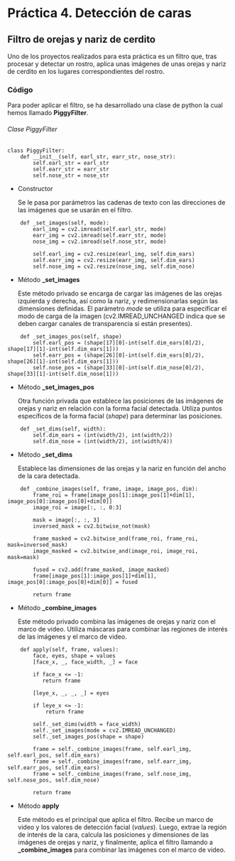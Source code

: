 # Práctica 4. Detección de caras

## Filtro de orejas y nariz de cerdito

Uno de los proyectos realizados para esta práctica es un filtro que, tras procesar y detectar un rostro, aplica unas imágenes de unas orejas y nariz  de cerdito en los lugares correspondientes del rostro.

### Código

Para poder aplicar el filtro, se ha desarrollado una clase de python la cual hemos llamado **PiggyFilter**.

###### Clase PiggyFilter

```
class PiggyFilter:
    def __init__(self, earl_str, earr_str, nose_str):
        self.earl_str = earl_str
        self.earr_str = earr_str
        self.nose_str = nose_str
```

* Constructor

    Se le pasa por parámetros las cadenas de texto con las direcciones de las imágenes que se usarán en el filtro.

```
    def _set_images(self, mode):
        earl_img = cv2.imread(self.earl_str, mode)
        earr_img = cv2.imread(self.earr_str, mode)
        nose_img = cv2.imread(self.nose_str, mode)

        self.earl_img = cv2.resize(earl_img, self.dim_ears)
        self.earr_img = cv2.resize(earr_img, self.dim_ears)
        self.nose_img = cv2.resize(nose_img, self.dim_nose)
```

* Método **_set_images**

    Este método privado se encarga de cargar las imágenes de las orejas izquierda y derecha, así como la nariz, y redimensionarlas según las dimensiones definidas. El parámetro *mode* se utiliza para especificar el modo de carga de la imagen (cv2.IMREAD_UNCHANGED indica que se deben cargar canales de transparencia si están presentes).

```
    def _set_images_pos(self, shape)
        self.earl_pos = (shape[17][0]-int(self.dim_ears[0]/2), shape[17][1]-int(self.dim_ears[1]))
        self.earr_pos = (shape[26][0]-int(self.dim_ears[0]/2), shape[26][1]-int(self.dim_ears[1]))
        self.nose_pos = (shape[33][0]-int(self.dim_nose[0]/2), shape[33][1]-int(self.dim_nose[1]))

```

* Método **_set_images_pos**

    Otra función privada que establece las posiciones de las imágenes de orejas y nariz en relación con la forma facial detectada. Utiliza puntos específicos de la forma facial (*shape*) para determinar las posiciones.

```
    def _set_dims(self, width):
        self.dim_ears = (int(width/2), int(width/2))
        self.dim_nose = (int(width/2), int(width/4))
```

* Método **_set_dims**

    Establece las dimensiones de las orejas y la nariz en función del ancho de la cara detectada.

```
    def _combine_images(self, frame, image, image_pos, dim):
        frame_roi = frame[image_pos[1]:image_pos[1]+dim[1], image_pos[0]:image_pos[0]+dim[0]]
        image_roi = image[:, :, 0:3]

        mask = image[:, :, 3]
        inversed_mask = cv2.bitwise_not(mask)

        frame_masked = cv2.bitwise_and(frame_roi, frame_roi, mask=inversed_mask)
        image_masked = cv2.bitwise_and(image_roi, image_roi, mask=mask)

        fused = cv2.add(frame_masked, image_masked)
        frame[image_pos[1]:image_pos[1]+dim[1], image_pos[0]:image_pos[0]+dim[0]] = fused
        
        return frame
```

* Método **_combine_images**

    Este método privado combina las imágenes de orejas y nariz con el marco de video. Utiliza máscaras para combinar las regiones de interés de las imágenes y el marco de video.

```
    def apply(self, frame, values):
        face, eyes, shape = values
        [face_x, _, face_width, _] = face

        if face_x <= -1:
           return frame
         
        [leye_x, _, _, _] = eyes

        if leye_x <= -1:
            return frame

        self._set_dims(width = face_width)
        self._set_images(mode = cv2.IMREAD_UNCHANGED)
        self._set_images_pos(shape = shape)

        frame = self._combine_images(frame, self.earl_img, self.earl_pos, self.dim_ears)
        frame = self._combine_images(frame, self.earr_img, self.earr_pos, self.dim_ears)
        frame = self._combine_images(frame, self.nose_img, self.nose_pos, self.dim_nose)

        return frame
```

* Método **apply**

    Este método es el principal que aplica el filtro. Recibe un marco de video y los valores de detección facial (*values*). Luego, extrae la región de interés de la cara, calcula las posiciones y dimensiones de las imágenes de orejas y nariz, y finalmente, aplica el filtro llamando a **_combine_images** para combinar las imágenes con el marco de video.

